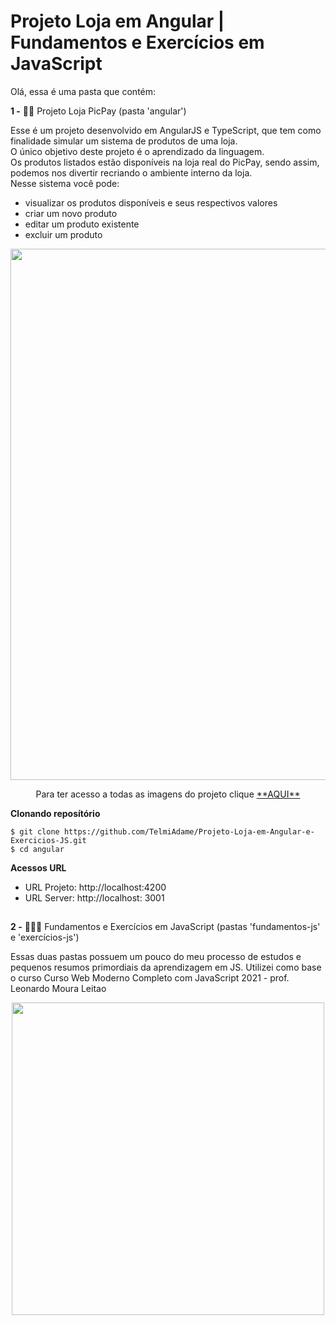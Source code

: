 # Projeto Loja em Angular | Fundamentos e Exercícios em JavaScript

Olá, essa é uma pasta que contém:

**1 -** 👕💚 Projeto Loja PicPay (pasta 'angular')

Esse é um projeto desenvolvido em AngularJS e TypeScript, que tem como finalidade simular um sistema de produtos de uma loja.\
O único objetivo deste projeto é o aprendizado da linguagem.\
Os produtos listados estão disponíveis na loja real do PicPay, sendo assim, podemos nos divertir recriando o ambiente interno da loja.\
Nesse sistema você pode:

- visualizar os produtos disponíveis e seus respectivos valores
- criar um novo produto
- editar um produto existente
- excluir um produto

<div align = "center">
<img src = "https://user-images.githubusercontent.com/44340715/137797507-25ad1826-0324-4fc0-86a0-5b91c0d7e7bb.PNG" width = "850em">
<p>Para ter acesso a todas as imagens do projeto clique <a href = "https://drive.google.com/drive/folders/1aRTDGkxL4O53XDh9doK90_D4lEn0W07c?usp=sharing" >**AQUI**<a><p>
</div>

**Clonando reposítório**
```
$ git clone https://github.com/TelmiAdame/Projeto-Loja-em-Angular-e-Exercicios-JS.git
$ cd angular
```

**Acessos URL**
- URL Projeto: http://localhost:4200
- URL Server: http://localhost: 3001
  
 ##

**2 -** 👩🏽💬 Fundamentos e Exercícios em JavaScript (pastas 'fundamentos-js' e 'exercícios-js')

Essas duas pastas possuem um pouco do meu processo de estudos e pequenos resumos primordiais da aprendizagem em JS. 
Utilizei como base o curso Curso Web Moderno Completo com JavaScript 2021 - prof. Leonardo Moura Leitao

<div align = "center">
<img src = "https://user-images.githubusercontent.com/44340715/137814153-c76555d8-ac52-41ce-8525-6981753fca9c.PNG" width = "500em">
</div>

